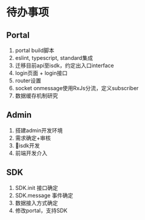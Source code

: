 # 待办事项

## Portal
1. portal build脚本
2. eslint, typescript, standard集成
3. 迁移目前api至isdk，约定出入口interface
4. login页面 + login接口
5. router设置
6. socket onmessage使用RxJs分流，定义subscriber
7. 数据缓存机制研究

## Admin
1. 搭建admin开发环境
2. 需求确定+审核
3. isdk开发
4. 前端开发介入

## SDK
1. SDK.init 接口确定
2. SDK.message 事件确定
3. 数据接入方式确定
4. 修改portal，支持SDK

